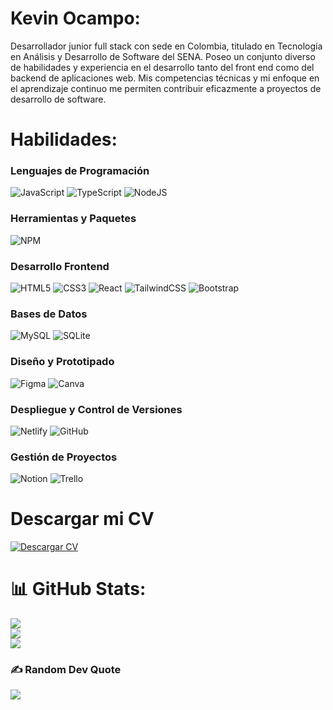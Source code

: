 # Kevin Ocampo:
Desarrollador junior full stack con sede en Colombia, titulado en Tecnología en Análisis y Desarrollo de Software del SENA. Poseo un conjunto diverso de habilidades y experiencia en el desarrollo tanto del front end como del backend de aplicaciones web. Mis competencias técnicas y mi enfoque en el aprendizaje continuo me permiten contribuir eficazmente a proyectos de desarrollo de software.

# Habilidades:

### Lenguajes de Programación
![JavaScript](https://img.shields.io/badge/javascript-%23323330.svg?style=for-the-badge&logo=javascript&logoColor=%23F7DF1E)
![TypeScript](https://img.shields.io/badge/TypeScript-007ACC?style=for-the-badge&logo=typescript&logoColor=white)
![NodeJS](https://img.shields.io/badge/node.js-6DA55F?style=for-the-badge&logo=node.js&logoColor=white)

### Herramientas y Paquetes
![NPM](https://img.shields.io/badge/NPM-%23CB3837.svg?style=for-the-badge&logo=npm&logoColor=white)

### Desarrollo Frontend
![HTML5](https://img.shields.io/badge/html5-%23E34F26.svg?style=for-the-badge&logo=html5&logoColor=white)
![CSS3](https://img.shields.io/badge/css3-%231572B6.svg?style=for-the-badge&logo=css3&logoColor=white)
![React](https://img.shields.io/badge/react-%2320232a.svg?style=for-the-badge&logo=react&logoColor=%2361DAFB)
![TailwindCSS](https://img.shields.io/badge/tailwindcss-%2338B2AC.svg?style=for-the-badge&logo=tailwind-css&logoColor=white)
![Bootstrap](https://img.shields.io/badge/bootstrap-%238511FA.svg?style=for-the-badge&logo=bootstrap&logoColor=white)

### Bases de Datos
![MySQL](https://img.shields.io/badge/mysql-4479A1.svg?style=for-the-badge&logo=mysql&logoColor=white)
![SQLite](https://img.shields.io/badge/SQLite-07405E?style=for-the-badge&logo=sqlite&logoColor=white)

### Diseño y Prototipado
![Figma](https://img.shields.io/badge/figma-%23F24E1E.svg?style=for-the-badge&logo=figma&logoColor=white)
![Canva](https://img.shields.io/badge/Canva-%2300C4CC.svg?style=for-the-badge&logo=Canva&logoColor=white)

### Despliegue y Control de Versiones
![Netlify](https://img.shields.io/badge/netlify-%23000000.svg?style=for-the-badge&logo=netlify&logoColor=#00C7B7)
![GitHub](https://img.shields.io/badge/github-%23121011.svg?style=for-the-badge&logo=github&logoColor=white)

### Gestión de Proyectos
![Notion](https://img.shields.io/badge/Notion-%23000000.svg?style=for-the-badge&logo=notion&logoColor=white)
![Trello](https://img.shields.io/badge/Trello-%23026AA7.svg?style=for-the-badge&logo=Trello&logoColor=white)

# Descargar mi CV

[![Descargar CV](https://img.shields.io/badge/Descargar_CV-%23368BC1.svg?style=for-the-badge)](https://github.com/kelvinocampo/kelvinocampo/blob/main/assets/CV.pdf?raw=true)

# 📊 GitHub Stats:
![](https://github-readme-stats.vercel.app/api?username=Kelvinocampo&theme=dark&hide_border=false&include_all_commits=true&count_private=true)
<br/>
![](https://github-readme-streak-stats.herokuapp.com/?user=Kelvinocampo&theme=dark&hide_border=false)
<br/>
![](https://github-readme-stats.vercel.app/api/top-langs/?username=Kelvinocampo&theme=dark&hide_border=false&include_all_commits=true&count_private=true&layout=compact)


### ✍️ Random Dev Quote
![](https://quotes-github-readme.vercel.app/api?type=horizontal&theme=tokyonight)
